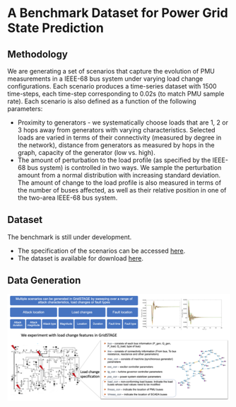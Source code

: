 # A Benchmark Dataset for Power Grid State Prediction

## Methodology 

We are generating a set of scenarios that capture the evolution of PMU measurements in a IEEE-68 bus system under varying load change configurations.  Each scenario produces a time-series dataset with 1500 time-steps, each time-step corresponding to 0.02s (to match PMU sample rate).  Each scenario is also defined as a function of the following parameters:
* Proximity to generators - we systematically choose loads that are 1, 2 or 3 hops away from generators with varying characteristics.  Selected loads are varied in terms of their connectivity (measured by degree in the network), distance from generators as measured by hops in the graph, capacity of the generator (low vs. high).
* The amount of perturbation to the load profile (as specified by the IEEE-68 bus system) is controlled in two ways.  We sample the perturbation amount from a normal distribution with increasing standard deviation. The amount of change to the load profile is also measured in terms of the number of buses affected, as well as their relative position in one of the two-area IEEE-68 bus system.

## Dataset

The benchmark is still under development.  
* The specification of the scenarios can be accessed [here](ScenarioGeneration.csv).
* The dataset is available for download [here](https://drive.google.com/file/d/1b-Bo5ifUjmbeJw8iXK0LiXVsAKc6pLpI/view?usp=sharing).

## Data Generation

<img src="gridstage_implementation.png" alt="Image description" style="zoom:80%;" />
